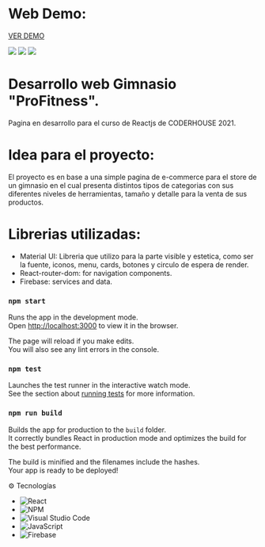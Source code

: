 # Web Demo:
[VER DEMO](https://gimnasio-profitness.netlify.app/ "demo") 

![](https://firebasestorage.googleapis.com/v0/b/gimnasio-cabezas.appspot.com/o/inicio-page.png?alt=media&token=aa28179f-31a5-4c89-86da-3e731316ac15)
![](https://firebasestorage.googleapis.com/v0/b/gimnasio-cabezas.appspot.com/o/categoria-musculacion.png?alt=media&token=e5e2f152-6c80-4faa-90a5-5a2fbcb1f32d)
![](https://firebasestorage.googleapis.com/v0/b/gimnasio-cabezas.appspot.com/o/compra-producto.png?alt=media&token=6d92ce86-bc65-49c3-9b57-94ad74f657d1)


# Desarrollo web Gimnasio "ProFitness".
Pagina en desarrollo para el curso de Reactjs de CODERHOUSE 2021.


# Idea para el proyecto:
El proyecto es en base a una simple pagina de e-commerce para el store de un gimnasio en el cual presenta distintos tipos de categorias con sus diferentes niveles de herramientas, tamaño y detalle para la venta de sus productos.

# Librerias utilizadas:

- Material UI: Libreria que utilizo para la parte visible y estetica, como ser la fuente, iconos, menu, cards, botones y circulo de espera de render.
- React-router-dom: for navigation components.
- Firebase: services and data.

### `npm start`

Runs the app in the development mode.\
Open [http://localhost:3000](http://localhost:3000) to view it in the browser.

The page will reload if you make edits.\
You will also see any lint errors in the console.

### `npm test`

Launches the test runner in the interactive watch mode.\
See the section about [running tests](https://facebook.github.io/create-react-app/docs/running-tests) for more information.

### `npm run build`

Builds the app for production to the `build` folder.\
It correctly bundles React in production mode and optimizes the build for the best performance.

The build is minified and the filenames include the hashes.\
Your app is ready to be deployed!

:gear: Tecnologías

- ![React](https://img.shields.io/badge/react-%2320232a.svg?style=for-the-badge&logo=react&logoColor=%2361DAFB)
- ![NPM](https://img.shields.io/badge/NPM-%23000000.svg?style=for-the-badge&logo=npm&logoColor=white)
- ![Visual Studio Code](https://img.shields.io/badge/Visual%20Studio%20Code-0078d7.svg?style=for-the-badge&logo=visual-studio-code&logoColor=white)
- ![JavaScript](https://img.shields.io/badge/javascript-%23323330.svg?style=for-the-badge&logo=javascript&logoColor=%23F7DF1E)
- ![Firebase](https://img.shields.io/badge/firebase-%23039BE5.svg?style=for-the-badge&logo=firebase)
